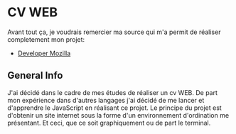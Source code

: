 # CV WEB

Avant tout ça, je voudrais remercier ma source qui m'a permit de réaliser completement mon projet:
* [Developer Mozilla](https://developer.mozilla.org/fr/docs/Web/JavaScript)

## General Info

J'ai décidé dans le cadre de mes études de réaliser un cv WEB. 
De part mon expérience dans d'autres langages j'ai décidé de me lancer et d'apprendre le JavaScript en réalisant ce projet.
Le principe du projet est d'obtenir un site internet sous la forme d'un environnement d'ordination me présentant. Et ceci, que ce soit graphiquement ou de part le terminal.
